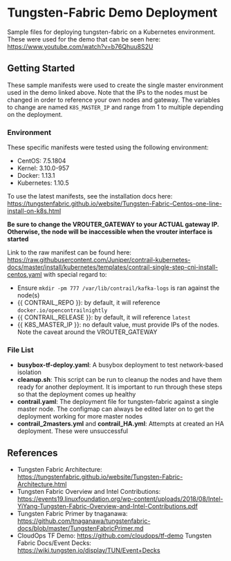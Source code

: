 # Tungsten-Fabric Demo Deployment

Sample files for deploying tungsten-fabric on a Kubernetes environment. These were used for the demo that can be seen here: https://www.youtube.com/watch?v=b76Qhuu8S2U 

## Getting Started

These sample manifests were used to create the single master environment used in the demo linked above. Note that the IPs to the nodes must be changed in order to reference your own nodes and gateway. The variables to change are named `K8S_MASTER_IP` and range from 1 to multiple depending on the deployment.

### Environment

These specific manifests were tested using the following environment: 
* CentOS: 7.5.1804
* Kernel: 3.10.0-957
* Docker: 1.13.1
* Kubernetes: 1.10.5

To use the latest manifests, see the installation docs here: https://tungstenfabric.github.io/website/Tungsten-Fabric-Centos-one-line-install-on-k8s.html 

**Be sure to change the VROUTER_GATEWAY to your ACTUAL gateway IP. Otherwise, the node will be inaccessible when the vrouter interface is started**

Link to the raw manifest can be found here: https://raw.githubusercontent.com/Juniper/contrail-kubernetes-docs/master/install/kubernetes/templates/contrail-single-step-cni-install-centos.yaml with special regard to: 
* Ensure `mkdir -pm 777 /var/lib/contrail/kafka-logs` is ran against the node(s)
* {{ CONTRAIL_REPO }}: by default, it will reference `docker.io/opencontrailnightly`
* {{ CONTRAIL_RELEASE }}: by default, it will reference `latest`
* {{ K8S_MASTER_IP }}: no default value, must provide IPs of the nodes. Note the caveat around the VROUTER_GATEWAY

### File List

* **busybox-tf-deploy.yaml**: A busybox deployment to test network-based isolation 
* **cleanup.sh**: This script can be run to cleanup the nodes and have them ready for another deployment. It is important to run through these steps so that the deployment comes up healthy
* **contrail.yaml**: The deployment file for tungsten-fabric against a single master node. The configmap can always be edited later on to get the deployment working for more master nodes
* **contrail_2masters.yml** and **contrail_HA.yml**: Attempts at created an HA deployment. These were unsuccessful

## References

* Tungsten Fabric Architecture: https://tungstenfabric.github.io/website/Tungsten-Fabric-Architecture.html
* Tungsten Fabric Overview and Intel Contributions: https://events19.linuxfoundation.org/wp-content/uploads/2018/08/Intel-YiYang-Tungsten-Fabric-Overview-and-Intel-Contributions.pdf
* Tungsten Fabric Primer by tnaganawa: https://github.com/tnaganawa/tungstenfabric-docs/blob/master/TungstenFabricPrimer.md
* CloudOps TF Demo: https://github.com/cloudops/tf-demo
Tungsten Fabric Docs/Event Decks: https://wiki.tungsten.io/display/TUN/Event+Decks